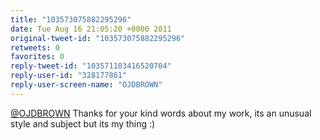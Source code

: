 ```yaml
---
title: "103573075882295296"
date: Tue Aug 16 21:05:20 +0000 2011
original-tweet-id: "103573075882295296"
retweets: 0
favorites: 0
reply-tweet-id: "103571183416520704"
reply-user-id: "328177861"
reply-user-screen-name: "OJDBROWN"
---
```

<a href="https://twitter.com/OJDBROWN">@OJDBROWN</a> Thanks for your kind words about my work, its an unusual style and subject but its my thing :)
